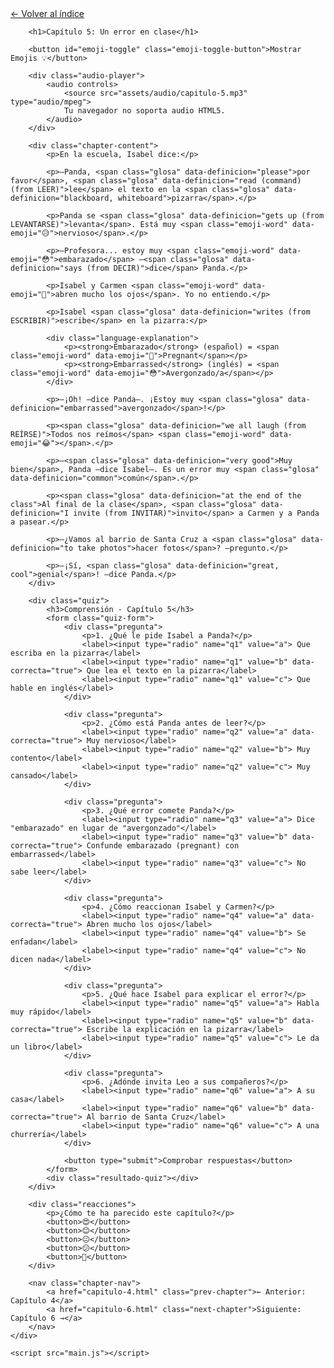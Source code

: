 <html lang="es">
<head>
    <meta charset="UTF-8">
    <meta name="viewport" content="width=device-width, initial-scale=1.0">
    <title>Capítulo 5: Un error en clase</title>
    <link rel="stylesheet" href="style.css">
</head>
<body>
    <div class="container">
        <a href="index.html" class="back-link">← Volver al índice</a>
        
        <h1>Capítulo 5: Un error en clase</h1>
        
        <button id="emoji-toggle" class="emoji-toggle-button">Mostrar Emojis 💡</button>
        
        <div class="audio-player">
            <audio controls>
                <source src="assets/audio/capitulo-5.mp3" type="audio/mpeg">
                Tu navegador no soporta audio HTML5.
            </audio>
        </div>
        
        <div class="chapter-content">
            <p>En la escuela, Isabel dice:</p>

            <p>—Panda, <span class="glosa" data-definicion="please">por favor</span>, <span class="glosa" data-definicion="read (command) (from LEER)">lee</span> el texto en la <span class="glosa" data-definicion="blackboard, whiteboard">pizarra</span>.</p>

            <p>Panda se <span class="glosa" data-definicion="gets up (from LEVANTARSE)">levanta</span>. Está muy <span class="emoji-word" data-emoji="😥">nervioso</span>.</p>

            <p>—Profesora... estoy muy <span class="emoji-word" data-emoji="😳">embarazado</span> —<span class="glosa" data-definicion="says (from DECIR)">dice</span> Panda.</p>

            <p>Isabel y Carmen <span class="emoji-word" data-emoji="👀">abren mucho los ojos</span>. Yo no entiendo.</p>

            <p>Isabel <span class="glosa" data-definicion="writes (from ESCRIBIR)">escribe</span> en la pizarra:</p>

            <div class="language-explanation">
                <p><strong>Embarazado</strong> (español) = <span class="emoji-word" data-emoji="🤰">Pregnant</span></p>
                <p><strong>Embarrassed</strong> (inglés) = <span class="emoji-word" data-emoji="😳">Avergonzado/a</span></p>
            </div>

            <p>—¡Oh! —dice Panda—. ¡Estoy muy <span class="glosa" data-definicion="embarrassed">avergonzado</span>!</p>

            <p><span class="glosa" data-definicion="we all laugh (from REÍRSE)">Todos nos reímos</span> <span class="emoji-word" data-emoji="😂"></span>.</p>

            <p>—<span class="glosa" data-definicion="very good">Muy bien</span>, Panda —dice Isabel—. Es un error muy <span class="glosa" data-definicion="common">común</span>.</p>

            <p><span class="glosa" data-definicion="at the end of the class">Al final de la clase</span>, <span class="glosa" data-definicion="I invite (from INVITAR)">invito</span> a Carmen y a Panda a pasear.</p>

            <p>—¿Vamos al barrio de Santa Cruz a <span class="glosa" data-definicion="to take photos">hacer fotos</span>? —pregunto.</p>

            <p>—¡Sí, <span class="glosa" data-definicion="great, cool">genial</span>! —dice Panda.</p>
        </div>

        <div class="quiz">
            <h3>Comprensión - Capítulo 5</h3>
            <form class="quiz-form">
                <div class="pregunta">
                    <p>1. ¿Qué le pide Isabel a Panda?</p>
                    <label><input type="radio" name="q1" value="a"> Que escriba en la pizarra</label>
                    <label><input type="radio" name="q1" value="b" data-correcta="true"> Que lea el texto en la pizarra</label>
                    <label><input type="radio" name="q1" value="c"> Que hable en inglés</label>
                </div>

                <div class="pregunta">
                    <p>2. ¿Cómo está Panda antes de leer?</p>
                    <label><input type="radio" name="q2" value="a" data-correcta="true"> Muy nervioso</label>
                    <label><input type="radio" name="q2" value="b"> Muy contento</label>
                    <label><input type="radio" name="q2" value="c"> Muy cansado</label>
                </div>

                <div class="pregunta">
                    <p>3. ¿Qué error comete Panda?</p>
                    <label><input type="radio" name="q3" value="a"> Dice "embarazado" en lugar de "avergonzado"</label>
                    <label><input type="radio" name="q3" value="b" data-correcta="true"> Confunde embarazado (pregnant) con embarrassed</label>
                    <label><input type="radio" name="q3" value="c"> No sabe leer</label>
                </div>

                <div class="pregunta">
                    <p>4. ¿Cómo reaccionan Isabel y Carmen?</p>
                    <label><input type="radio" name="q4" value="a" data-correcta="true"> Abren mucho los ojos</label>
                    <label><input type="radio" name="q4" value="b"> Se enfadan</label>
                    <label><input type="radio" name="q4" value="c"> No dicen nada</label>
                </div>

                <div class="pregunta">
                    <p>5. ¿Qué hace Isabel para explicar el error?</p>
                    <label><input type="radio" name="q5" value="a"> Habla muy rápido</label>
                    <label><input type="radio" name="q5" value="b" data-correcta="true"> Escribe la explicación en la pizarra</label>
                    <label><input type="radio" name="q5" value="c"> Le da un libro</label>
                </div>

                <div class="pregunta">
                    <p>6. ¿Adónde invita Leo a sus compañeros?</p>
                    <label><input type="radio" name="q6" value="a"> A su casa</label>
                    <label><input type="radio" name="q6" value="b" data-correcta="true"> Al barrio de Santa Cruz</label>
                    <label><input type="radio" name="q6" value="c"> A una churrería</label>
                </div>

                <button type="submit">Comprobar respuestas</button>
            </form>
            <div class="resultado-quiz"></div>
        </div>

        <div class="reacciones">
            <p>¿Cómo te ha parecido este capítulo?</p>
            <button>😍</button>
            <button>😊</button>
            <button>😐</button>
            <button>😕</button>
            <button>🤔</button>
        </div>

        <nav class="chapter-nav">
            <a href="capitulo-4.html" class="prev-chapter">← Anterior: Capítulo 4</a>
            <a href="capitulo-6.html" class="next-chapter">Siguiente: Capítulo 6 →</a>
        </nav>
    </div>

    <script src="main.js"></script>
</body>
</html>
